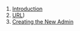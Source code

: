 1. [Introduction](https://github.com/onexrdev/portal/wiki/Introduction#introduction)
2. [URL](https://github.com/onexrdev/portal/wiki/OneXR-Portal#url))
3. [Creating the New Admin](https://github.com/onexrdev/portal/wiki/OneXR-Portal#1-creating-the-new-client-admin)
